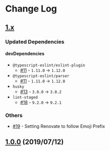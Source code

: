 # Change Log

## [1.x]

### Updated Dependencies

#### devDependencies

* `@typescript-eslint/eslint-plugin`
    * [#11] - `1.11.0` -> `1.12.0`
* `@typescript-eslint/parser`
    * [#11] - `1.11.0` -> `1.12.0`
* `husky`
    * [#13] - `3.0.0` -> `3.0.2`
* `lint-staged`
    * [#18] - `9.2.0` -> `9.2.1`

### Others

* [#19] - Setting Renovate to follow Emoji Prefix

[1.x]: https://github.com/sounisi5011/package-version-git-tag/compare/v1.0.0...HEAD
[#11]: https://github.com/sounisi5011/package-version-git-tag/pull/11
[#13]: https://github.com/sounisi5011/package-version-git-tag/pull/13
[#18]: https://github.com/sounisi5011/package-version-git-tag/pull/18
[#19]: https://github.com/sounisi5011/package-version-git-tag/pull/19

## [1.0.0] (2019/07/12)

[1.0.0]: https://github.com/sounisi5011/package-version-git-tag/compare/v0.0.0...v1.0.0
